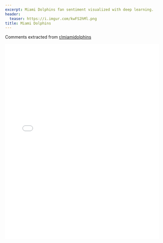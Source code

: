 ```yaml
---
excerpt: Miami Dolphins fan sentiment visualized with deep learning.
header:
  teaser: https://i.imgur.com/kwFS2hMl.png
title: Miami Dolphins
---
```


Comments extracted from [r/miamidolphins](https://reddit.com/r/miamidolphins)
<iframe id="igraph" scrolling="no" style="border:none;" seamless="seamless" src="/plots/NFL/MIA.html" height="640" width="100%"></iframe>